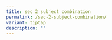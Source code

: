 ```yaml
---
title: sec 2 subject combination
permalink: /sec-2-subject-combination/
variant: tiptap
description: ""
---
```

